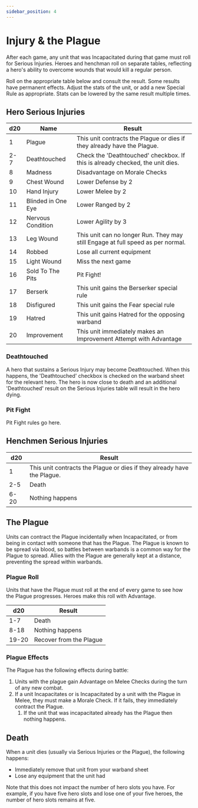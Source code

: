 ```yaml
---
sidebar_position: 4
---
```

# Injury & the Plague

After each game, any unit that was Incapacitated during that game must roll for Serious Injuries. Heroes and henchman roll on separate tables, reflecting a hero's ability to overcome wounds that would kill a regular person.

Roll on the appropriate table below and consult the result. Some results have permanent effects. Adjust the stats of the unit, or add a new Special Rule as appropriate. Stats can be lowered by the same result multiple times.
## Hero Serious Injuries

| d20 | Name               | Result                                                                          |
| --- | ------------------ | ------------------------------------------------------------------------------- |
| 1   | Plague             | This unit contracts the Plague or dies if they already have the Plague.         |
| 2-7 | Deathtouched       | Check the 'Deathtouched' checkbox. If this is already checked, the unit dies.   |
| 8   | Madness            | Disadvantage on Morale Checks                                                   |
| 9   | Chest Wound        | Lower Defense by 2                                                              |
| 10  | Hand Injury        | Lower Melee by 2                                                                |
| 11  | Blinded in One Eye | Lower Ranged by 2                                                               |
| 12  | Nervous Condition  | Lower Agility by 3                                                              |
| 13  | Leg Wound          | This unit can no longer Run. They may still Engage at full speed as per normal. |
| 14  | Robbed             | Lose all current equipment                                                      |
| 15  | Light Wound        | Miss the next game                                                              |
| 16  | Sold To The Pits   | Pit Fight!                                                                      |
| 17  | Berserk            | This unit gains the Berserker special rule                                      |
| 18  | Disfigured         | This unit gains the Fear special rule                                           |
| 19  | Hatred             | This unit gains Hatred for the opposing warband                                 |
| 20  | Improvement        | This unit immediately makes an Improvement Attempt with Advantage               |

### Deathtouched

A hero that sustains a Serious Injury may become Deathtouched. When this happens, the 'Deathtouched' checkbox is checked on the warband sheet for the relevant hero. The hero is now close to death and an additional 'Deathtouched' result on the Serious Injuries table will result in the hero dying.
### Pit Fight

Pit Fight rules go here.

<!--
JP 28-10-25: https://trello.com/c/PFMUHvfj/172-design-pit-fight

See the above for ideas for this.
-->

## Henchmen Serious Injuries

| d20  | Result                                                                  |
| ---- | ----------------------------------------------------------------------- |
| 1    | This unit contracts the Plague or dies if they already have the Plague. |
| 2-5  | Death                                                                   |
| 6-20 | Nothing happens                                                         |
## The Plague

Units can contract the Plague incidentally when Incapacitated, or from being in contact with someone that has the Plague. The Plague is known to be spread via blood, so battles between warbands is a common way for the Plague to spread. Allies with the Plague are generally kept at a distance, preventing the spread within warbands.
### Plague Roll

Units that have the Plague must roll at the end of every game to see how the Plague progresses. Heroes make this roll with Advantage.

| d20   | Result                  |
| ----- | ----------------------- |
| 1-7   | Death                   |
| 8-18  | Nothing happens         |
| 19-20 | Recover from the Plague |

### Plague Effects

The Plague has the following effects during battle:

1. Units with the plague gain Advantage on Melee Checks during the turn of any new combat.
2. If a unit Incapacitates or is Incapacitated by a unit with the Plague in Melee, they must make a Morale Check. If it fails, they immediately contract the Plague.
	1. If the unit that was incapacitated already has the Plague then nothing happens.

## Death

When a unit dies (usually via Serious Injuries or the Plague), the following happens:
* Immediately remove that unit from your warband sheet
* Lose any equipment that the unit had

Note that this does not impact the number of hero slots you have. For example, if you have five hero slots and lose one of your five heroes, the number of hero slots remains at five.